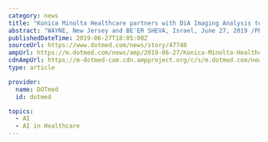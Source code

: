 ```yaml
---
category: news
title: "Konica Minolta Healthcare partners with DiA Imaging Analysis to offer advanced AI-based cardiac ultrasound analysis"
abstract: "WAYNE, New Jersey and BE'ER SHEVA, Israel, June 27, 2019 /PRNewswire/ -- DiA Imaging Analysis, a leading provider of artificial intelligence (AI) powered ultrasound analysis solutions, announced today that it has partnered with Konica Minolta Healthcare ..."
publishedDateTime: 2019-06-27T18:05:00Z
sourceUrl: https://www.dotmed.com/news/story/47748
ampUrl: https://m.dotmed.com/news/amp/2019-06-27/Konica-Minolta-Healthcare-Partners-With-Dia-Imaging-Analysis-To-Offer/47748
cdnAmpUrl: https://m-dotmed-com.cdn.ampproject.org/c/s/m.dotmed.com/news/amp/2019-06-27/Konica-Minolta-Healthcare-Partners-With-Dia-Imaging-Analysis-To-Offer/47748
type: article

provider:
  name: DOTmed
  id: dotmed

topics:
  - AI
  - AI in Healthcare
---
```

